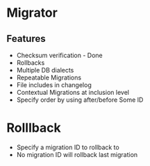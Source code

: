 # Migrator

## Features
* Checksum verification - Done
* Rollbacks
* Multiple DB dialects
* Repeatable Migrations
* File includes in changelog
* Contextual Migrations at inclusion level
* Specify order by using after/before Some ID


# Rolllback
* Specify a migration ID to rollback to
* No migration ID will rollback last migration
